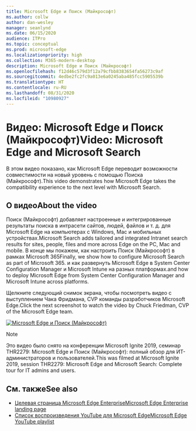 ```yaml
---
title: Microsoft Edge и Поиск (Майкрософт)
ms.author: collw
author: dan-wesley
manager: seanlynd
ms.date: 06/15/2020
audience: ITPro
ms.topic: conceptual
ms.prod: microsoft-edge
ms.localizationpriority: high
ms.collection: M365-modern-desktop
description: Microsoft Edge и Поиск (Майкрософт)
ms.openlocfilehash: f12d46c579d3f12a79cfbb8383654fa56273c9af
ms.sourcegitcommit: 4edbe2fc2fc9a013e6a0245aba485fcc5905539b
ms.translationtype: HT
ms.contentlocale: ru-RU
ms.lasthandoff: 08/31/2020
ms.locfileid: "10980927"
---
```

# <span data-ttu-id="f5e96-103">Видео: Microsoft Edge и Поиск (Майкрософт)</span><span class="sxs-lookup"><span data-stu-id="f5e96-103">Video: Microsoft Edge and Microsoft Search</span></span>

<span data-ttu-id="f5e96-104">В этом видео показано, как Microsoft Edge переводит возможности совместимости на новый уровень с помощью Поиска (Майкрософт).</span><span class="sxs-lookup"><span data-stu-id="f5e96-104">This video demonstrates how Microsoft Edge takes the compatibility experience to the next level with Microsoft Search.</span></span>

## <span data-ttu-id="f5e96-105">О видео</span><span class="sxs-lookup"><span data-stu-id="f5e96-105">About the video</span></span>

<span data-ttu-id="f5e96-106">Поиск (Майкрософт) добавляет настроенные и интегрированные результаты поиска в интрасети сайтов, людей, файлов и т. д. для Microsoft Edge на компьютерах с Windows, Mac и мобильных устройствах.</span><span class="sxs-lookup"><span data-stu-id="f5e96-106">Microsoft Search adds tailored and integrated Intranet search results for sites, people, files and more across Edge on the PC, Mac and mobile.</span></span> <span data-ttu-id="f5e96-107">В конце мы покажем, как настроить Поиск (Майкрософт) в рамках Microsoft 365</span><span class="sxs-lookup"><span data-stu-id="f5e96-107">Finally, we show how to configure Microsoft Search as part of Microsoft 365.</span></span> <span data-ttu-id="f5e96-108">и как развернуть Microsoft Edge в System Center Configuration Manager и Microsoft Intune на разных платформах.</span><span class="sxs-lookup"><span data-stu-id="f5e96-108">and how to deploy Microsoft Edge from System Center Configuration Manager and Microsoft Intune across platforms.</span></span>

<span data-ttu-id="f5e96-109">Щелкните следующий снимок экрана, чтобы посмотреть видео с выступлением Чака Фридмана, CVP команды разработчиков Microsoft Edge.</span><span class="sxs-lookup"><span data-stu-id="f5e96-109">Click the next screenshot to watch the video by Chuck Friedman, CVP of the Microsoft Edge team.</span></span>
<!--
[![Microsoft Edge and Microsoft Search Tour](http://img.youtube.com/vi/7LfNqmJkeTM/0.jpg)](http://www.youtube.com/watch?v=7LfNqmJkeTM "Microsoft Edge and Microsoft Search: Complete tour for IT admins and users")-->

[![Microsoft Edge и Поиск (Майкрософт)](https://res.cloudinary.com/marcomontalbano/image/upload/v1592253564/video_to_markdown/images/youtube--7LfNqmJkeTM-c05b58ac6eb4c4700831b2b3070cd403.jpg)](http://www.youtube.com/watch?v=7LfNqmJkeTM "Microsoft Edge and Microsoft Search")

> [!NOTE]
> <span data-ttu-id="f5e96-111">Это видео было снято на конференции Microsoft Ignite 2019, семинар THR2279: Microsoft Edge и Поиск (Майкрософт): полный обзор для ИТ-администраторов и пользователей.</span><span class="sxs-lookup"><span data-stu-id="f5e96-111">This was filmed at Microsoft Ignite 2019, session THR2279: Microsoft Edge and Microsoft Search: Complete tour for IT admins and users.</span></span>

## <span data-ttu-id="f5e96-112">См. также</span><span class="sxs-lookup"><span data-stu-id="f5e96-112">See also</span></span>

- [<span data-ttu-id="f5e96-113">Целевая страница Microsoft Edge Enterprise</span><span class="sxs-lookup"><span data-stu-id="f5e96-113">Microsoft Edge Enterprise landing page</span></span>](https://aka.ms/EdgeEnterprise)
- [<span data-ttu-id="f5e96-114">Список воспроизведения YouTube для Microsoft Edge</span><span class="sxs-lookup"><span data-stu-id="f5e96-114">Microsoft Edge YouTube playlist</span></span>](https://www.youtube.com/playlist?list=PLXtHYVsvn_b-uXh1tMeYpT-0iD8tD3tFy)
